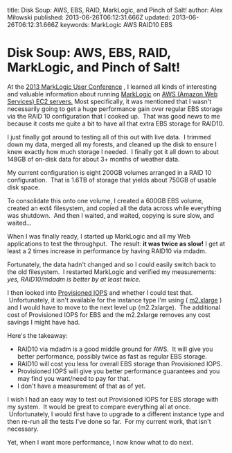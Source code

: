 title: Disk Soup: AWS, EBS, RAID, MarkLogic, and Pinch of Salt!
author: Alex Miłowski
published: 2013-06-26T06:12:31.666Z
updated: 2013-06-26T06:12:31.666Z
keywords: MarkLogic
          AWS
          RAID10
          EBS

# Disk Soup: AWS, EBS, RAID, MarkLogic, and Pinch of Salt!

At the [2013 MarkLogic User Conference](http://www.marklogic.com/events/marklogic-world-2013/) , I learned all kinds of interesting and valuable information about running [MarkLogic](http://www.marklogic.com/) on [AWS (Amazon Web Services) EC2 servers.](http://aws.amazon.com/) Most specifically, it was mentioned that I wasn't necessarily going to get a huge performance gain over regular EBS storage via the RAID 10 configuration that I cooked up.  That was good news to me because it costs me quite a bit to have all that extra EBS storage for RAID10. 

I just finally got around to testing all of this out with live data.  I trimmed down my data, merged all my forests, and cleaned up the disk to ensure I knew exactly how much storage I needed.  I finally got it all down to about 148GB of on-disk data for about 3+ months of weather data.

My current configuration is eight 200GB volumes arranged in a RAID 10 configuration.  That is 1.6TB of storage that yields about 750GB of usable disk space.

To consolidate this onto one volume, I created a 600GB EBS volume, created an ext4 filesystem, and copied all the data across while everything was shutdown.  And then I waited, and waited, copying is sure slow, and waited...

When I was finally ready, I started up MarkLogic and all my Web applications to test the throughput.  The result: **it was twice as slow!** I get at least a 2 times increase in performance by having RAID10 via mdadm. 

Fortunately, the data hadn't changed and so I could easily switch back to the old filesystem.  I restarted MarkLogic and verified my measurements: *yes, RAID10/mdadm is better by at least twice.* 

I then looked into [Provisioned IOPS](http://aws.amazon.com/about-aws/whats-new/2012/07/31/announcing-provisioned-iops-for-amazon-ebs/) and whether I could test that.  Unfortunately, it isn't available for the instance type I'm using ( [m2.xlarge](http://aws.amazon.com/ec2/instance-types/#instance-details) ) and I would have to move to the next level up (m2.2xlarge).  The additional cost of Provisioned IOPS for EBS and the m2.2xlarge removes any cost savings I might have had.

Here's the takeaway:

  * RAID10 via mdadm is a good middle ground for AWS.  It will give you better performance, possibly twice as fast as regular EBS storage.
  * RAID10 will cost you less for overall EBS storage than Provisioned IOPS.
  * Provisioned IOPS will give you better performance guarantees and you may find you want/need to pay for that.
  * I don't have a measurement of that as of yet.
  
I wish I had an easy way to test out Provisioned IOPS for EBS storage with my system.  It would be great to compare everything all at once.  Unfortunately, I would first have to upgrade to a different instance type and then re-run all the tests I've done so far.  For my current work, that isn't necessary.

Yet, when I want more performance, I now know what to do next.




